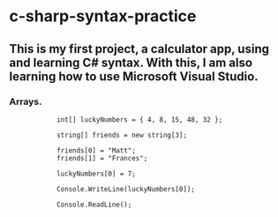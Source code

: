 # c-sharp-syntax-practice

## This is my first project, a calculator app, using and learning C# syntax. With this, I am also learning how to use Microsoft Visual Studio.


### Arrays.

```
            int[] luckyNumbers = { 4, 8, 15, 48, 32 };

            string[] friends = new string[3];

            friends[0] = "Matt";
            friends[1] = "Frances";

            luckyNumbers[0] = 7;

            Console.WriteLine(luckyNumbers[0]);

            Console.ReadLine();

```
